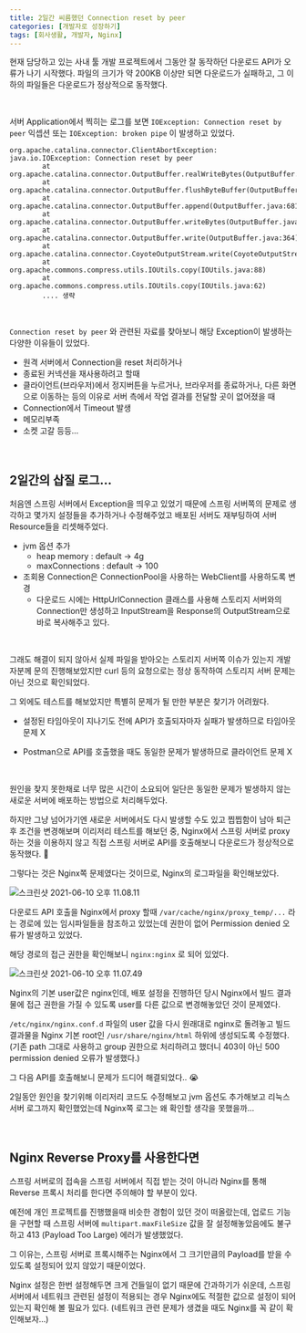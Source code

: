 ```yaml
---
title: 2일간 씨름했던 Connection reset by peer
categories: [개발자로 성장하기]
tags: [회사생활, 개발자, Nginx]
---
```




현재 담당하고 있는 사내 툴 개발 프로젝트에서 그동안 잘 동작하던 다운로드 API가 오류가 나기 시작했다. 파일의 크기가 약 200KB 이상만 되면 다운로드가 실패하고, 그 이하의 파일들은 다운로드가 정상적으로 동작했다.



<br>



서버 Application에서 찍히는 로그를 보면 `IOException: Connection reset by peer` 익셉션 또는 `IOException: broken pipe` 이 발생하고 있었다. 

```
org.apache.catalina.connector.ClientAbortException: java.io.IOException: Connection reset by peer
        at org.apache.catalina.connector.OutputBuffer.realWriteBytes(OutputBuffer.java:351)
        at org.apache.catalina.connector.OutputBuffer.flushByteBuffer(OutputBuffer.java:776)
        at org.apache.catalina.connector.OutputBuffer.append(OutputBuffer.java:681)
        at org.apache.catalina.connector.OutputBuffer.writeBytes(OutputBuffer.java:386)
        at org.apache.catalina.connector.OutputBuffer.write(OutputBuffer.java:364)
        at org.apache.catalina.connector.CoyoteOutputStream.write(CoyoteOutputStream.java:96)
        at org.apache.commons.compress.utils.IOUtils.copy(IOUtils.java:88)
        at org.apache.commons.compress.utils.IOUtils.copy(IOUtils.java:62)
        .... 생략
```



<br>



`Connection reset by peer` 와 관련된 자료를 찾아보니 해당 Exception이 발생하는 다양한 이유들이 있었다.

- 원격 서버에서 Connection을 reset 처리하거나
- 종료된 커넥션을 재사용하려고 할때
- 클라이언트(브라우저)에서 정지버튼을 누르거나, 브라우저를 종료하거나, 다른 화면으로 이동하는 등의 이유로 서버 측에서 작업 결과를 전달할 곳이 없어졌을 때
- Connection에서 Timeout 발생
- 메모리부족
- 소켓 고갈 등등...



<br>



## 2일간의 삽질 로그...

처음엔 스프링 서버에서 Exception을 띄우고 있었기 때문에 스프링 서버쪽의 문제로 생각하고 몇가지 설정들을 추가하거나 수정해주었고 배포된 서버도 재부팅하여 서버 Resource들을 리셋해주었다. 

- jvm 옵션 추가
  - heap memory : default -> 4g
  - maxConnections : default -> 100
- 조회용 Connection은 ConnectionPool을 사용하는 WebClient를 사용하도록 변경
  - 다운로드 시에는 HttpUrlConnection 클래스를 사용해 스토리지 서버와의 Connection만 생성하고 InputStream을 Response의 OutputStream으로 바로 복사해주고 있다.



<br>



그래도 해결이 되지 않아서 실제 파일을 받아오는 스토리지 서버쪽 이슈가 있는지 개발자분께 문의 진행해보았지만 curl 등의 요청으로는 정상 동작하여 스토리지 서버 문제는 아닌 것으로 확인되었다.

그 외에도 테스트를 해보았지만 특별히 문제가 될 만한 부분은 찾기가 어려웠다.

- 설정된 타임아웃이 지나기도 전에 API가 호출되자마자 실패가 발생하므로 타임아웃 문제 X

- Postman으로 API를 호출했을 때도 동일한 문제가 발생하므로 클라이언트 문제 X



<br>



원인을 찾지 못한채로 너무 많은 시간이 소요되어 일단은 동일한 문제가 발생하지 않는 새로운 서버에 배포하는 방법으로 처리해두었다. 

하지만 그냥 넘어가기엔 새로운 서버에서도 다시 발생할 수도 있고 찝찝함이 남아 퇴근 후 조건을 변경해보며 이리저리 테스트를 해보던 중, Nginx에서 스프링 서버로 proxy 하는 것을 이용하지 않고 직접 스프링 서버로 API를 호출해보니 다운로드가 정상적으로 동작했다. 🤔

그렇다는 것은 Nginx쪽 문제였다는 것이므로, Nginx의 로그파일을 확인해보았다.

![스크린샷 2021-06-10 오후 11.08.11](https://user-images.githubusercontent.com/17294694/122771596-8d001700-d2e1-11eb-8cc3-545f0c83af09.png)

다운로드 API 호출을 Nginx에서 proxy 할때  `/var/cache/nginx/proxy_temp/...` 라는 경로에 있는 임시파일들을 참조하고 있었는데 권한이 없어 Permission denied 오류가 발생하고 있었다.

해당 경로의 접근 권한을 확인해보니 `nginx:nginx`  로 되어 있었다.

![스크린샷 2021-06-10 오후 11.07.49](https://user-images.githubusercontent.com/17294694/122771633-938e8e80-d2e1-11eb-8509-9dbfd5fe6275.png)

Nginx의 기본 user값은 nginx인데, 배포 설정을 진행하던 당시 Nginx에서 빌드 결과물에 접근 권한을 가질 수 있도록 user를 다른 값으로 변경해놓았던 것이 문제였다.

`/etc/nginx/nginx.conf.d` 파일의 user 값을 다시 원래대로 nginx로 돌려놓고 빌드 결과물을 Nginx 기본 root인 `/usr/share/nginx/html` 하위에 생성되도록 수정했다. (기존 path 그대로 사용하고 group 권한으로 처리하려고 했더니 403이 아닌 500 permission denied 오류가 발생했다.)

그 다음 API를 호출해보니 문제가 드디어 해결되었다.. 😭

2일동안 원인을 찾기위해 이리저리 코드도 수정해보고 jvm 옵션도 추가해보고 리눅스 서버 로그까지 확인했었는데 Nginx쪽 로그는 왜 확인할 생각을 못했을까...



<br>



## Nginx Reverse Proxy를 사용한다면

스프링 서버로의 접속을 스프링 서버에서 직접 받는 것이 아니라 Nginx를 통해 Reverse 프록시 처리를 한다면 주의해야 할 부분이 있다. 

예전에 개인 프로젝트를 진행했을때 비슷한 경험이 있던 것이 떠올랐는데, 업로드 기능을 구현할 때 스프링 서버에 `multipart.maxFileSize` 값을 잘 설정해놓았음에도 불구하고 413 (Payload Too Large) 에러가 발생했었다. 

그 이유는, 스프링 서버로 프록시해주는 Nginx에서 그 크기만큼의 Payload를 받을 수 있도록 설정되어 있지 않았기 때문이었다.

Nginx 설정은 한번 설정해두면 크게 건들일이 없기 때문에 간과하기가 쉬운데, 스프링 서버에서 네트워크 관련된 설정이 적용되는 경우 Nginx에도 적절한 값으로 설정이 되어있는지 확인해 볼 필요가 있다. (네트워크 관련 문제가 생겼을 때도 Nginx를 꼭 같이 확인해보자...)







  
